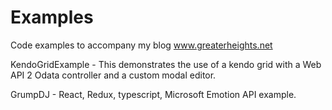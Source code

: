 Examples
========

Code examples to accompany my blog www.greaterheights.net 

KendoGridExample - This demonstrates the use of a kendo grid with a Web API 2 Odata controller and a custom modal editor.

GrumpDJ - React, Redux, typescript, Microsoft Emotion API example.
